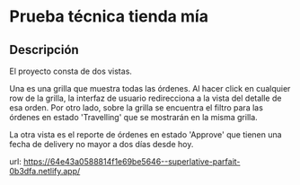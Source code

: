 # Prueba técnica tienda mía

## Descripción

El proyecto consta de dos vistas.

Una es una grilla que muestra todas las órdenes.
Al hacer click en cualquier row de la grilla, la interfaz de usuario redirecciona a la vista del detalle de esa orden.
Por otro lado, sobre la grilla se encuentra el filtro para las órdenes en estado 'Travelling' que se mostrarán en la misma grilla.

La otra vista es el reporte de órdenes en estado 'Approve' que tienen una fecha de delivery no mayor a dos días desde hoy.

url: https://64e43a0588814f1e69be5646--superlative-parfait-0b3dfa.netlify.app/
